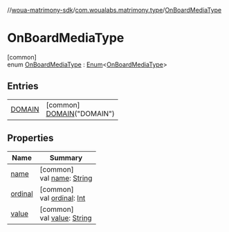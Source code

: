 //[woua-matrimony-sdk](../../../index.md)/[com.woualabs.matrimony.type](../index.md)/[OnBoardMediaType](index.md)

# OnBoardMediaType

[common]\
enum [OnBoardMediaType](index.md) : [Enum](https://kotlinlang.org/api/latest/jvm/stdlib/kotlin/-enum/index.html)<[OnBoardMediaType](index.md)>

## Entries

| | |
|---|---|
| [DOMAIN](-d-o-m-a-i-n/index.md) | [common]<br>[DOMAIN](-d-o-m-a-i-n/index.md)("DOMAIN") |

## Properties

| Name | Summary |
|---|---|
| [name](index.md#1596802542%2FProperties%2F-2142679453) | [common]<br>val [name](index.md#1596802542%2FProperties%2F-2142679453): [String](https://kotlinlang.org/api/latest/jvm/stdlib/kotlin/-string/index.html) |
| [ordinal](index.md#-1238912368%2FProperties%2F-2142679453) | [common]<br>val [ordinal](index.md#-1238912368%2FProperties%2F-2142679453): [Int](https://kotlinlang.org/api/latest/jvm/stdlib/kotlin/-int/index.html) |
| [value](value.md) | [common]<br>val [value](value.md): [String](https://kotlinlang.org/api/latest/jvm/stdlib/kotlin/-string/index.html) |
